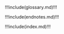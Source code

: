 <div id="prince_anchor_back_matter"/></div>

!!!include(glossary.md)!!!

!!!include(endnotes.md)!!!

!!!include(index.md)!!!

</body></html>
